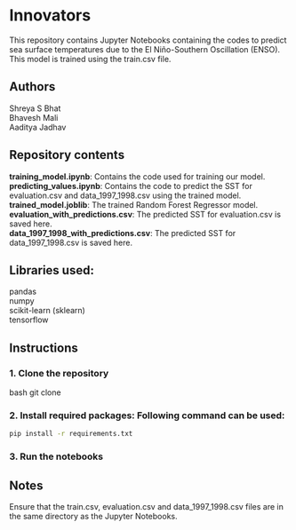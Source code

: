 # Innovators
This repository contains Jupyter Notebooks containing the codes to predict sea surface temperatures due to the El Niño-Southern Oscillation (ENSO). This model is trained using the train.csv file.
## Authors
Shreya S Bhat </br>
Bhavesh Mali </br>
Aaditya Jadhav </br>
## Repository contents
**training_model.ipynb**: Contains the code used for training our model. </br>
**predicting_values.ipynb**: Contains the code to predict the SST for evaluation.csv and data_1997_1998.csv using the trained model. </br>
**trained_model.joblib**: The trained Random Forest Regressor model. </br>
**evaluation_with_predictions.csv**: The predicted SST for evaluation.csv is saved here. </br>
**data_1997_1998_with_predictions.csv**: The predicted SST for data_1997_1998.csv is saved here. </br>
## Libraries used:
pandas </br>
numpy </br>
scikit-learn (sklearn) </br>
tensorflow </br>
## Instructions
### 1. Clone the repository
bash git clone
### 2. Install required packages: Following command can be used:
```bash
pip install -r requirements.txt
```
### 3. Run the notebooks
## Notes
Ensure that the train.csv, evaluation.csv and data_1997_1998.csv files are in the same directory as the Jupyter Notebooks. 
